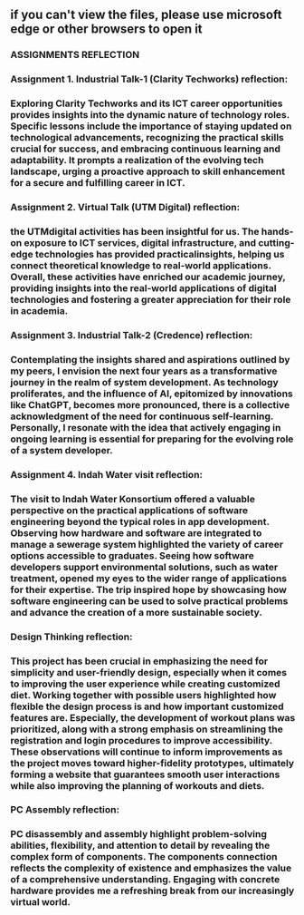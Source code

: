 ## if you can't view the files, please use microsoft edge or other browsers to open it

<h3 align="centre">ASSIGNMENTS REFLECTION</h3>

<h3 align="left">Assignment 1. Industrial Talk-1 (Clarity Techworks) reflection:</h3>
<h3 align="left">Exploring Clarity Techworks and its ICT career opportunities provides insights into the dynamic nature of technology roles. 
Specific lessons include the importance of staying updated on technological advancements, recognizing the practical skills crucial for success, and embracing continuous learning and adaptability. 
It prompts a realization of the evolving tech landscape, urging a proactive approach to skill enhancement for a secure and fulfilling career in ICT.</h3>


<h3 align="left">Assignment 2. Virtual Talk (UTM Digital) reflection:</h3>
<h3 align="left">﻿the UTMdigital activities has been insightful for us. The hands-on exposure to ICT services, digital infrastructure, and cutting-edge technologies has provided practicalinsights, helping us connect theoretical knowledge to real-world applications.
Overall, these activities have enriched our academic journey, providing insights into the real-world applications of digital technologies and fostering a greater appreciation for their role in academia.</h3>


<h3 align="left">Assignment 3. Industrial Talk-2 (Credence) reflection:</h3>
<h3 align="left">Contemplating the insights shared and aspirations outlined by my peers, I
 envision the next four years as a transformative journey in the realm of
 system development. As technology proliferates, and the influence of AI,
 epitomized by innovations like ChatGPT, becomes more pronounced, there
 is a collective acknowledgment of the need for continuous self-learning.
 Personally, I resonate with the idea that actively engaging in ongoing
 learning is essential for preparing for the evolving role of a system
 developer.</h3>


 <h3 align="left">Assignment 4. Indah Water visit reflection:</h3>
 <h3 align="left">The visit to Indah Water Konsortium offered a valuable perspective on the practical applications of software engineering beyond the typical roles in app development. Observing how hardware and software are integrated to manage a sewerage system highlighted the variety of career options accessible to graduates. Seeing how software developers support environmental solutions, such as water treatment, opened my eyes to the wider range of applications for their expertise. The trip inspired hope by showcasing how software engineering can be used to solve practical problems and advance the creation of a more sustainable society.</h3>

  <h3 align="left">Design Thinking reflection:</h3>
  <h3 align="left">This project has been crucial in emphasizing the need for simplicity and user-friendly design, especially when it comes to improving the user experience while creating customized diet. Working together with possible users highlighted how flexible the design process is and how important customized features are. Especially, the development of workout plans was prioritized, along with a strong emphasis on streamlining the registration and login procedures to improve accessibility. These observations will continue to inform improvements as the project moves toward higher-fidelity prototypes, ultimately forming a website that guarantees smooth user interactions while also improving the planning of workouts and diets.</h3>

  
<h3 align="left">PC Assembly reflection:</h3>
<h3 align="left">PC disassembly and assembly highlight problem-solving abilities, flexibility, and attention to detail by revealing the complex form of components. The components connection reflects the complexity of existence and emphasizes the value of a comprehensive understanding. Engaging with concrete hardware provides me a refreshing break from our increasingly virtual world. 

  





